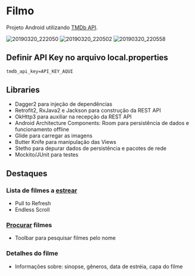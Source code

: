 # Filmo

Projeto Android utilizando [TMDb API](https://www.themoviedb.org/documentation/api).

![20190320_222050](https://user-images.githubusercontent.com/39193436/54728799-b825ba00-4b5e-11e9-8783-5fb4362d9b74.gif)
![20190320_220502](https://user-images.githubusercontent.com/39193436/54728545-3d0fd400-4b5d-11e9-9eec-bd68047252e2.gif)
![20190320_220558](https://user-images.githubusercontent.com/39193436/54728588-895b1400-4b5d-11e9-900b-1569329638b3.gif)

## Definir API Key no arquivo local.properties
```xml
tmdb_api_key=API_KEY_AQUI
```
## Libraries
- Dagger2 para injeção de dependências
- Retrofit2, RxJava2 e Jackson para construção da REST API
- OkHttp3 para auxiliar na recepção da REST API
- Android Architecture Components: Room para persistência de dados e funcionamento offline
- Glide para carregar as imagens
- Butter Knife para manipulação das Views
- Stetho para depurar dados de persistência e pacotes de rede
- Mockito/JUnit para testes

## Destaques

### Lista de filmes a [estrear](https://developers.themoviedb.org/3/movies/get-upcoming)
- Pull to Refresh
- Endless Scroll

### [Procurar](https://developers.themoviedb.org/3/search/search-movies) filmes
- Toolbar para pesquisar filmes pelo nome

### Detalhes do filme
- Informações sobre: sinopse, gêneros, data de estréia, capa do filme
